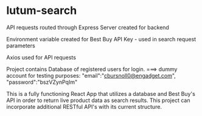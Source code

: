 # lutum-search

API requests routed through Express Server created for backend
 
Environment variable created for Best Buy API Key - used in search request parameters 

Axios used for API requests

Project contains Database of registered users for login. ===> dummy account for testing purposes: "email":"cbursnoll0@engadget.com", "password":"bszVZynPqIm"

This is a fully functioning React App that utilizes a database and Best Buy's API in order to return live product data as search results. This project can incorporate additional RESTful API's with its current structure.
